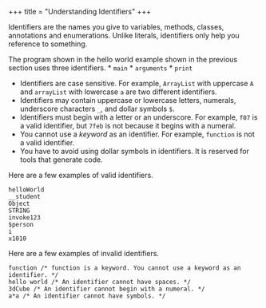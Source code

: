 +++
title = "Understanding Identifiers"
+++

Identifiers are the names you give to variables, methods, classes, annotations
and enumerations. Unlike literals, identifiers only help you reference to something.

The program shown in the hello world example shown in the previous section
uses three identifiers.
    * `main`
    * `arguments`
    * `print`

* Identifiers are case sensitive. For example, `ArrayList` with uppercase `A`
and `arrayList` with lowercase `a` are two different identifiers.
* Identifiers may contain uppercase or lowercase letters, numerals,
  underscore characters `_`, and dollar symbols `$`.
* Identifiers must begin with a letter or an underscore. For example, `f07` is a valid
  identifier, but `7feb` is not because it begins with a numeral.
* You cannot use a *keyword* as an identifier. For example, `function` is not a
  valid identifier.
* You have to avoid using dollar symbols in identifiers. It is reserved for tools
  that generate code.

Here are a few examples of valid identifiers.
```
helloWorld
__student
Object
STRING
invoke123
$person
i
x1010
```

Here are a few examples of invalid identifiers.
```
function /* function is a keyword. You cannot use a keyword as an identifier. */
hello world /* An identifier cannot have spaces. */
3dCube /* An identifier cannot begin with a numeral. */
a*a /* An identifier cannot have symbols. */
```
